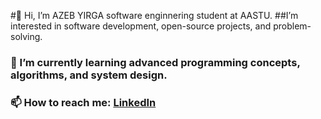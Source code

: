    #👋 Hi, I’m AZEB YIRGA software enginnering student at AASTU.
  ##I’m interested in software development, open-source projects, and problem-solving. 
### 🌱 I’m currently learning advanced programming concepts, algorithms, and system design.  
 
### 📫 How to reach me: [LinkedIn](https://www.linkedin.com/in/azeb-yirga-a29104338/)  



